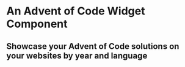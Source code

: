# An Advent of Code Widget Component

## Showcase your Advent of Code solutions on your websites by year and language
